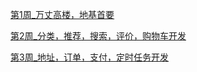[第1周_万丈高楼，地基首要](./docs/10架构师直通车/第1周_万丈高楼，地基首要.md)

[第2周_分类，推荐，搜索，评价，购物车开发](./docs/10架构师直通车/第2周_分类，推荐，搜索，评价，购物车开发.md)

[第3周_地址，订单，支付，定时任务开发](./docs/10架构师直通车/第3周_地址，订单，支付，定时任务开发.md)

